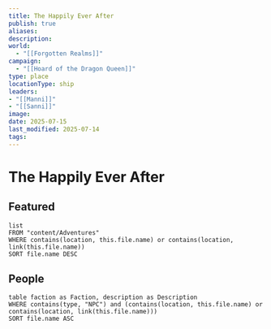```yaml
---
title: The Happily Ever After
publish: true
aliases: 
description: 
world:
  - "[[Forgotten Realms]]"
campaign:
  - "[[Hoard of the Dragon Queen]]"
type: place
locationType: ship
leaders: 
- "[[Manni]]"
- "[[Sanni]]"
image: 
date: 2025-07-15
last_modified: 2025-07-14
tags: 
---
```

# The Happily Ever After

## Featured
```dataview
list
FROM "content/Adventures"
WHERE contains(location, this.file.name) or contains(location, link(this.file.name))
SORT file.name DESC
```
## People
```dataview
table faction as Faction, description as Description
WHERE contains(type, "NPC") and (contains(location, this.file.name) or contains(location, link(this.file.name)))
SORT file.name ASC
```
